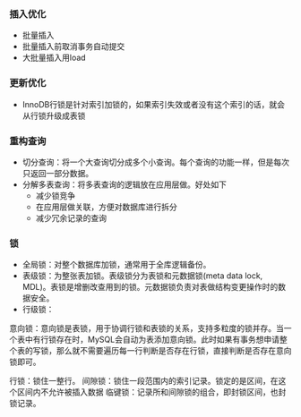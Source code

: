 ### 插入优化
* 批量插入
* 批量插入前取消事务自动提交
* 大批量插入用load

### 更新优化
* InnoDB行锁是针对索引加锁的，如果索引失效或者没有这个索引的话，就会从行锁升级成表锁

### 重构查询
* 切分查询：将一个大查询切分成多个小查询。每个查询的功能一样，但是每次只返回一部分数据。
* 分解多表查询：将多表查询的逻辑放在应用层做。好处如下
    * 减少锁竞争
    * 在应用层做关联，方便对数据库进行拆分
    * 减少冗余记录的查询


### 锁
* 全局锁：对整个数据库加锁，通常用于全库逻辑备份。
* 表级锁：为整张表加锁。表级锁分为表锁和元数据锁(meta data lock, MDL)。表锁是增删改查用到的锁。元数据锁负责对表做结构变更操作时的数据安全。
* 行级锁：

意向锁：意向锁是表锁，用于协调行锁和表锁的关系，支持多粒度的锁并存。当一个表中有行锁存在时，MySQL会自动为表添加意向锁。此时如果有事务想申请整个表的写锁，那么就不需要遍历每一行判断是否存在行锁，直接判断是否存在意向锁即可。

行锁：锁住一整行。
间隙锁：锁住一段范围内的索引记录。锁定的是区间，在这个区间内不允许被插入数据
临键锁：记录所和间隙锁的组合，即封锁区间，也封锁记录。


<!-- # 学生
insert into labdb_mock.accounts
(name,field,img_path,link,info,email,username,password)
select name,field,img_path,link,info,email,username,password from labdb.students where is_graduate="NOT_GRADUATED";

update labdb_mock.accounts set status="STUDENT" where username in (select username from labdb.students where is_graduate="NOT_GRADUATED");

insert into labdb_mock.students
(id, grade, title)
select a.id,s.grade,s.title from labdb_mock.accounts a inner join labdb.students s on a.username = s.username where s.is_graduate="NOT_GRADUATED";

# 毕业生
insert into labdb_mock.accounts
(name,field,img_path,link,info,email,username,password)
select name,field,img_path,link,info,email,username,password from labdb.students where is_graduate="GRADUATED";

update labdb_mock.accounts set status="GRADUATED" where username in (select username from labdb.students where is_graduate="GRADUATED");

insert into labdb_mock.graduated
(id, grade, title, unit, thesis_id)
select a.id,s.grade,s.title,s.unit,s.thesis_id from labdb_mock.accounts a inner join labdb.students s on a.username = s.username where s.is_graduate="GRADUATED";

# 老师
insert into labdb_mock.accounts
(name,field,img_path,link,info,email,username,password)
select name,field,img_path,link,info,email,username,password from labdb.teachers;

update labdb_mock.accounts set status="TEACHER" where username in (select username from labdb.teachers);

insert into labdb_mock.teachers
(id, title, recruit_info)
select a.id,s.title,s.recruit_info from labdb_mock.accounts a inner join labdb.teachers s on a.username = s.username; -->